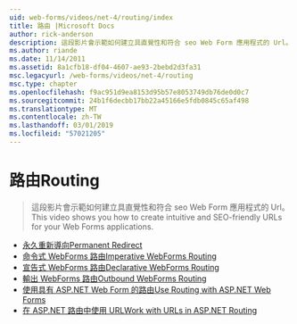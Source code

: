 ```yaml
---
uid: web-forms/videos/net-4/routing/index
title: 路由 |Microsoft Docs
author: rick-anderson
description: 這段影片會示範如何建立具直覺性和符合 seo Web Form 應用程式的 Url。
ms.author: riande
ms.date: 11/14/2011
ms.assetid: 8a1cfb18-df04-4607-ae93-2bebd2d3fa31
msc.legacyurl: /web-forms/videos/net-4/routing
msc.type: chapter
ms.openlocfilehash: f9ac951d9ea8153d95b57e8053749db76de0d0c7
ms.sourcegitcommit: 24b1f6decbb17bb22a45166e5fdb0845c65af498
ms.translationtype: MT
ms.contentlocale: zh-TW
ms.lasthandoff: 03/01/2019
ms.locfileid: "57021205"
---
```

<a name="routing"></a><span data-ttu-id="49138-103">路由</span><span class="sxs-lookup"><span data-stu-id="49138-103">Routing</span></span>
====================
> <span data-ttu-id="49138-104">這段影片會示範如何建立具直覺性和符合 seo Web Form 應用程式的 Url。</span><span class="sxs-lookup"><span data-stu-id="49138-104">This video shows you how to create intuitive and SEO-friendly URLs for your Web Forms applications.</span></span>


- [<span data-ttu-id="49138-105">永久重新導向</span><span class="sxs-lookup"><span data-stu-id="49138-105">Permanent Redirect</span></span>](aspnet-4-quick-hit-permanent-redirect.md)
- [<span data-ttu-id="49138-106">命令式 WebForms 路由</span><span class="sxs-lookup"><span data-stu-id="49138-106">Imperative WebForms Routing</span></span>](aspnet-4-quick-hit-imperative-webforms-routing.md)
- [<span data-ttu-id="49138-107">宣告式 WebForms 路由</span><span class="sxs-lookup"><span data-stu-id="49138-107">Declarative WebForms Routing</span></span>](aspnet-4-quick-hit-declarative-webforms-routing.md)
- [<span data-ttu-id="49138-108">輸出 WebForms 路由</span><span class="sxs-lookup"><span data-stu-id="49138-108">Outbound WebForms Routing</span></span>](aspnet-4-quick-hit-outbound-webforms-routing.md)
- [<span data-ttu-id="49138-109">使用具有 ASP.NET Web Form 的路由</span><span class="sxs-lookup"><span data-stu-id="49138-109">Use Routing with ASP.NET Web Forms</span></span>](how-do-i-use-routing-with-aspnet-web-forms.md)
- [<span data-ttu-id="49138-110">在 ASP.NET 路由中使用 URL</span><span class="sxs-lookup"><span data-stu-id="49138-110">Work with URLs in ASP.NET Routing</span></span>](how-do-i-work-with-urls-in-aspnet-routing.md)
